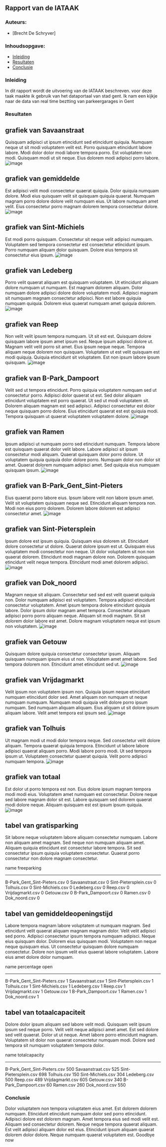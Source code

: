 ## Rapport van de IATAAK
### Auteurs:
 - [Brecht De Schryver]
### Inhoudsopgave:
 - [Inleiding](#inleiding)
 - [Resultaten](#resultaten)
 - [Conclusie](#conclusie)
### Inleiding
In dit rapport wordt de uitvoering van de IATAAK beschreven. voor deze taak maakte ik gebruik van het dataportaal van stad gent. Ik nam een kijkje naar de data van real time beztting van parkeergarages in Gent
### Resultaten
## grafiek van Savaanstraat
Quisquam adipisci ut ipsum etincidunt sed etincidunt quiquia. Numquam neque ut sit modi voluptatem velit est. Porro quisquam etincidunt labore labore. Modi dolor dolor modi labore tempora porro. Est voluptatem non modi. Quisquam modi ut sit neque. Eius dolorem modi adipisci porro labore.
![image](./csvimage/Savaanstraat.csv.png)
## grafiek van gemiddelde
Est adipisci velit modi consectetur quaerat quiquia. Dolor quiquia numquam dolore. Modi eius quisquam velit sit quisquam quiquia quaerat. Numquam magnam porro dolore dolore velit numquam eius. Ut labore numquam amet velit. Eius consectetur porro magnam dolorem tempora consectetur dolore.
![image](./csvimage/gemiddelde.csv.png)
## grafiek van Sint-Michiels
Est modi porro quisquam. Consectetur sit neque velit adipisci numquam. Voluptatem sed tempora consectetur est consectetur etincidunt ipsum. Porro numquam aliquam dolor quisquam. Dolore eius tempora sit consectetur eius ipsum.
![image](./csvimage/Sint-Michiels.csv.png)
## grafiek van Ledeberg
Porro velit quaerat aliquam est quisquam voluptatem. Ut etincidunt aliquam dolore numquam ut numquam. Est magnam dolorem aliquam. Dolor numquam dolore adipisci dolore dolore voluptatem modi. Adipisci magnam sit numquam magnam consectetur adipisci. Non est labore quiquia numquam quiquia. Dolorem eius quaerat numquam amet quiquia dolorem.
![image](./csvimage/Ledeberg.csv.png)
## grafiek van Reep
Non velit velit ipsum tempora numquam. Ut sit est est. Quisquam dolore quisquam labore ipsum amet ipsum sed. Neque ipsum adipisci dolore ut. Magnam velit velit porro sit amet. Eius ipsum neque neque. Tempora aliquam neque dolorem non quisquam. Voluptatem ut est velit quisquam est modi quiquia. Quiquia etincidunt sit voluptatem. Est non ipsum labore ipsum quisquam.
![image](./csvimage/Reep.csv.png)
## grafiek van B-Park_Dampoort
Velit sed ut tempora etincidunt. Porro quiquia voluptatem numquam sed ut consectetur porro. Adipisci dolor quaerat ut est. Sed dolor aliquam etincidunt voluptatem est porro quaerat. Ut sed ut modi voluptatem sit. Dolorem aliquam magnam est sed adipisci. Adipisci consectetur est dolor neque quisquam porro dolore. Eius etincidunt quaerat est est quiquia modi. Tempora quisquam ut quaerat voluptatem voluptatem dolore.
![image](./csvimage/B-Park_Dampoort.csv.png)
## grafiek van Ramen
Ipsum adipisci ut numquam porro sed etincidunt numquam. Tempora labore est quisquam quaerat dolor velit labore. Labore adipisci sit ipsum consectetur modi aliquam. Quaerat quisquam dolor porro dolore. Ut voluptatem quiquia quiquia dolor dolore porro. Numquam dolor non dolor sit amet. Quaerat dolorem numquam adipisci amet. Sed quiquia eius numquam quisquam ipsum.
![image](./csvimage/Ramen.csv.png)
## grafiek van B-Park_Gent_Sint-Pieters
Eius quaerat porro labore eius. Ipsum labore velit non labore ipsum amet. Velit sit voluptatem quisquam neque sed. Etincidunt aliquam tempora non. Modi non eius porro dolorem. Dolorem labore dolorem est adipisci consectetur amet.
![image](./csvimage/B-Park_Gent_Sint-Pieters.csv.png)
## grafiek van Sint-Pietersplein
Ipsum dolore est ipsum quiquia. Quisquam eius dolorem sit. Etincidunt dolore consectetur ut dolore. Quaerat dolore ipsum est ut. Quisquam eius voluptatem modi consectetur non neque. Ut dolor voluptatem sit non non quaerat dolorem. Etincidunt modi magnam dolore non. Dolorem quisquam etincidunt velit neque tempora. Etincidunt modi amet dolorem adipisci.
![image](./csvimage/Sint-Pietersplein.csv.png)
## grafiek van Dok_noord
Magnam neque sit aliquam. Consectetur sed sed est velit quaerat quiquia non. Dolor numquam adipisci est voluptatem. Tempora adipisci etincidunt consectetur voluptatem. Amet ipsum tempora dolore etincidunt quiquia labore. Dolor ipsum dolor magnam amet tempora. Consectetur aliquam adipisci porro porro aliquam neque. Aliquam sit modi magnam. Sit sit dolorem dolor labore est amet. Dolore magnam voluptatem neque est ipsum non voluptatem.
![image](./csvimage/Dok_noord.csv.png)
## grafiek van Getouw
Quisquam dolore quiquia consectetur consectetur ipsum. Aliquam quisquam numquam ipsum eius ut non. Voluptatem amet amet labore. Sed tempora dolorem non. Etincidunt amet etincidunt sed ut.
![image](./csvimage/Getouw.csv.png)
## grafiek van Vrijdagmarkt
Velit ipsum non voluptatem ipsum non. Quiquia ipsum neque etincidunt numquam etincidunt dolor sed. Amet aliquam non numquam ut neque numquam numquam. Numquam modi quiquia velit dolore porro ipsum numquam. Sed numquam aliquam aliquam. Eius aliquam ut sit dolore ipsum aliquam labore. Velit amet tempora est ipsum sed.
![image](./csvimage/Vrijdagmarkt.csv.png)
## grafiek van Tolhuis
Ut magnam modi ut modi dolor tempora neque. Sed consectetur velit dolore aliquam. Tempora quaerat quiquia tempora. Etincidunt ut labore labore adipisci quaerat aliquam porro. Modi labore porro modi. Ut sed tempora ipsum ut. Voluptatem consectetur quaerat quiquia. Velit porro adipisci numquam tempora.
![image](./csvimage/Tolhuis.csv.png)
## grafiek van totaal
Est dolor ut porro tempora est non. Eius dolore ipsum magnam tempora modi modi eius. Voluptatem amet numquam est consectetur. Dolore neque sed labore magnam dolor sit est. Labore quisquam sed dolorem quaerat modi dolore neque. Aliquam quisquam est est ipsum ipsum quiquia.
![image](./csvimage/totaal.png)
## tabel van gratisparking
Sit labore neque voluptatem labore aliquam consectetur numquam. Labore non aliquam amet magnam. Sed neque non numquam aliquam amet. Aliquam quiquia etincidunt est consectetur labore tempora. Sit sed consectetur ipsum quiquia voluptatem consectetur. Quaerat porro consectetur non dolore magnam consectetur.

name                            freeparking
----------------------------  -------------
B-Park_Gent_Sint-Pieters.csv              0
Savaanstraat.csv                          0
Sint-Pietersplein.csv                     0
Tolhuis.csv                               0
Sint-Michiels.csv                         0
Ledeberg.csv                              0
Reep.csv                                  0
Vrijdagmarkt.csv                          0
Getouw.csv                                0
B-Park_Dampoort.csv                       0
Ramen.csv                                 0
Dok_noord.csv                             0
## tabel van gemiddeldeopeningstijd
Labore tempora magnam labore voluptatem ut numquam magnam. Sed etincidunt velit quaerat aliquam magnam magnam dolor. Velit velit adipisci sed porro. Adipisci consectetur ipsum tempora numquam adipisci. Neque eius quisquam dolor. Dolorem eius quisquam modi. Voluptatem non neque neque quisquam eius. Ut consectetur quisquam dolore numquam consectetur. Dolore non ipsum velit eius quaerat labore voluptatem. Labore eius amet dolore dolor numquam.

name                            percentage open
----------------------------  -----------------
B-Park_Gent_Sint-Pieters.csv                  1
Savaanstraat.csv                              1
Sint-Pietersplein.csv                         1
Tolhuis.csv                                   1
Sint-Michiels.csv                             1
Ledeberg.csv                                  1
Reep.csv                                      1
Vrijdagmarkt.csv                              1
Getouw.csv                                    1
B-Park_Dampoort.csv                           1
Ramen.csv                                     1
Dok_noord.csv                                 1
## tabel van totaalcapaciteit
Dolore dolor ipsum aliquam sed labore velit modi. Quisquam velit ipsum ipsum sed neque porro. Velit velit neque adipisci amet amet. Est sed dolore sed velit quaerat. Dolor ut ut neque. Amet labore porro etincidunt magnam. Voluptatem sit dolor non quaerat consectetur numquam modi. Dolore sed tempora sit numquam voluptatem tempora dolor.

name                            totalcapacity
----------------------------  ---------------
B-Park_Gent_Sint-Pieters.csv              500
Savaanstraat.csv                          525
Sint-Pietersplein.csv                     698
Tolhuis.csv                               150
Sint-Michiels.csv                         304
Ledeberg.csv                              500
Reep.csv                                  489
Vrijdagmarkt.csv                          605
Getouw.csv                                340
B-Park_Dampoort.csv                        60
Ramen.csv                                 260
Dok_noord.csv                             550
### Conclusie
Dolor voluptatem non tempora voluptatem eius amet. Est dolorem dolorem numquam. Etincidunt etincidunt numquam dolor sed porro etincidunt. Adipisci dolore est dolorem magnam. Amet tempora eius sed modi velit est. Aliquam sed consectetur dolorem. Neque neque tempora quaerat aliquam. Est velit adipisci aliquam dolor est eius. Etincidunt ipsum aliquam quaerat dolorem dolor dolore. Neque numquam quaerat voluptatem est.
Goodbye now